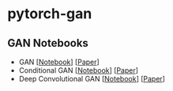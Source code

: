 # pytorch-gan


## GAN Notebooks

- GAN [[Notebook](https://github.com/Sayan98/pytorch-gan/blob/master/src/GAN.ipynb)] [[Paper](https://arxiv.org/abs/1406.2661)]
- Conditional GAN [[Notebook](https://github.com/Sayan98/pytorch-gan/blob/master/src/cGAN.ipynb)] [[Paper](https://arxiv.org/abs/1411.1784)]
- Deep Convolutional GAN [[Notebook]()] [[Paper](https://arxiv.org/abs/1511.06434)]

